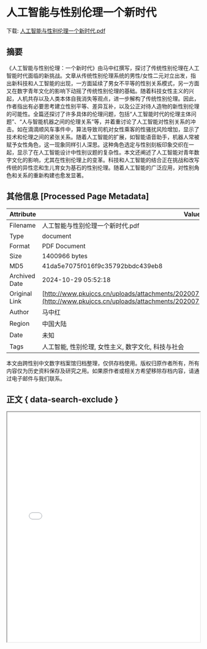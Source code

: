 # 人工智能与性别伦理一个新时代

<!-- tcd_download_link -->
下载: [人工智能与性别伦理一个新时代.pdf](人工智能与性别伦理一个新时代.pdf)
<!-- tcd_download_link_end -->

## 摘要

<!-- tcd_abstract -->
《人工智能与性别伦理：一个新时代》由马中红撰写，探讨了传统性别伦理在人工智能时代面临的新挑战。文章从传统性别伦理系统的男性/女性二元对立出发，指出新科技和人工智能的出现，一方面延续了男女不平等的性别关系模式，另一方面又在数字青年文化的影响下动摇了传统性别伦理的基础。随着科技女性主义的兴起，人机共存以及人类本体自我消失等观点，进一步解构了传统性别伦理。因此，作者指出有必要思考建立性别平等、差异互补，以及公正对待人造物的新性别伦理的可能性。全篇还探讨了许多具体的伦理问题，包括“人工智能时代的伦理主体问题”、“人与智能机器之间的伦理关系”等，并着重讨论了人工智能对性别关系的冲击。如在滴滴顺风车事件中，算法导致司机对女性乘客的性骚扰风险增加，显示了技术和伦理之间的紧张关系。随着人工智能的扩展，如智能语音助手，机器人常被赋予女性角色，这一现象同样引人深思。这种角色选定与性别刻板印象交织在一起，显示了在人工智能设计中性别议题的复杂性。本文还阐述了人工智能对青年数字文化的影响，尤其在性别伦理上的变革。科技和人工智能的结合正在挑战和改写传统的异性恋和生儿育女为基石的性别伦理。随着人工智能的广泛应用，对性别角色和关系的重新构建也愈发显著。

<!-- tcd_abstract_end -->

## 其他信息 [Processed Page Metadata]

| Attribute       | Value                                  |
|-----------------|----------------------------------------|
| Filename        | 人工智能与性别伦理一个新时代.pdf                             |
| Type            | document                                 |
| Format          | PDF Document                               |
| Size            | 1400966 bytes                           |
| MD5             | 41da5e7075f016f9c35792bbdc439eb8                                  |
| Archived Date   | 2024-10-29 05:52:18                             |
| Original Link   | [http://www.pkujccs.cn/uploads/attachments/20200708/73ce1982e7a9fe5dbcb87dccb6e410ad.pdf](http://www.pkujccs.cn/uploads/attachments/20200708/73ce1982e7a9fe5dbcb87dccb6e410ad.pdf)                         |
| Author          | 马中红                               |
| Region          | 中国大陆                               |
| Date            | 未知                                 |
| Tags            | 人工智能, 性别伦理, 女性主义, 数字文化, 科技与社会                                 |

本文由跨性别中文数字档案馆归档整理，仅供存档使用。版权归原作者所有，所有内容仅为历史资料保存及研究之用。如果原作者或相关方希望移除存档内容，请通过电子邮件与我们联系。

## 正文 { data-search-exclude }

<!-- tcd_main_text -->
<iframe src="../人工智能与性别伦理一个新时代.pdf" width="100%" height="600px">
    <p>无法显示PDF，请下载查看。</p>
</iframe>
<!-- tcd_main_text_end -->

